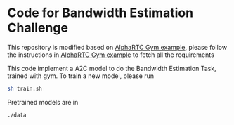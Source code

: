 # Code for Bandwidth Estimation Challenge 

This repository is modified based on [AlphaRTC Gym example](https://github.com/OpenNetLab/gym-example), please follow the instructions in [AlphaRTC Gym example](https://github.com/OpenNetLab/gym-example) to fetch all the requirements

This code implement a A2C model to do the Bandwidth Estimation Task, trained with gym.
To train a new model, please run
```bash
sh train.sh
```
Pretrained models are in
```
./data
```